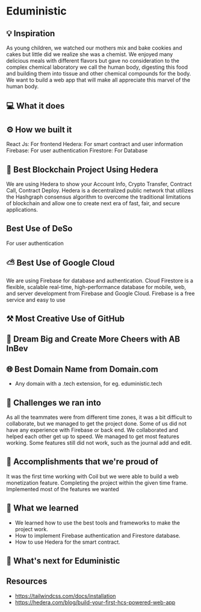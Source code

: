 # Eduministic

## 💡 Inspiration
As young children, we watched our mothers mix and bake cookies and cakes but little did we realize she was a chemist. We enjoyed many delicious meals with different flavors but gave no consideration to the complex chemical laboratory we call the human body, digesting this food and building them into tissue and other chemical compounds for the body. We want to build a web app that will make all appreciate this marvel of the human body.

## 💻 What it does

## ⚙️ How we built it

React Js: For frontend
Hedera: For smart contract and user information
Firebase: For user authentication
Firestore: For Database

## 🔐 Best Blockchain Project Using Hedera

We are using Hedera to show your Account Info, Crypto Transfer, Contract Call, Contract Deploy. Hedera is a decentralized public network that utilizes the Hashgraph consensus algorithm to overcome the traditional limitations of blockchain and allow one to create next era of fast, fair, and secure applications.

<!-- If we are able to implement it -->

## Best Use of DeSo

For user authentication

## ⛅ Best Use of Google Cloud

We are using Firebase for database and authentication. Cloud Firestore is a flexible, scalable real-time, high-performance database for mobile, web, and server development from Firebase and Google Cloud. Firebase is a free service and easy to use

## ⚒ Most Creative Use of GitHub

## 🍻 Dream Big and Create More Cheers with AB InBev

## 🌐 Best Domain Name from Domain.com

- Any domain with a .tech extension, for eg. eduministic.tech

## 🧠 Challenges we ran into

As all the teammates were from different time zones, it was a bit difficult to collaborate, but we managed to get the project done.
Some of us did not have any experience with Firebase or back end. We collaborated and helped each other get up to speed. We managed to get most features working.
Some features still did not work, such as the journal add and edit.

## 🏅 Accomplishments that we're proud of

It was the first time working with Coil but we were able to build a web monetization feature.
Completing the project within the given time frame.
Implemented most of the features we wanted

## 📖 What we learned

- We learned how to use the best tools and frameworks to make the project work.
- How to implement Firebase authentication and Firestore database.
- How to use Hedera for the smart contract.

## 🚀 What's next for Eduministic

<!-- Temp -->

## Resources

- https://tailwindcss.com/docs/installation
- https://hedera.com/blog/build-your-first-hcs-powered-web-app
